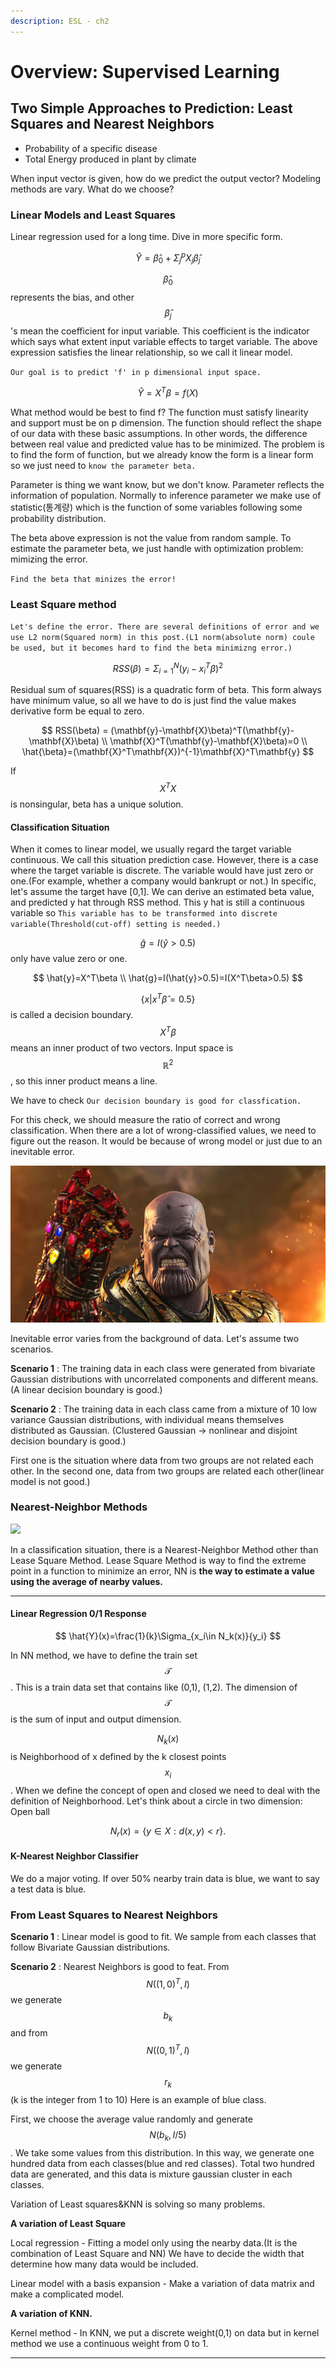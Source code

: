 ```yaml
---
description: ESL - ch2
---
```


# Overview: Supervised Learning

## Two Simple Approaches to Prediction: Least Squares and Nearest Neighbors

* Probability of a specific disease
* Total Energy produced in plant by climate

&#x20;When input vector is given, how do we predict the output vector? Modeling methods are vary. What do we choose?



### Linear Models and Least Squares

Linear regression used for a long time. Dive in more specific form.

$$
\hat{Y} = \hat{\beta}_{0}+\Sigma^{p}_j{X_j \hat{\beta}_j}
$$

&#x20;$$\hat{\beta}_0$$ represents the bias, and other $$\hat{\beta}_j$$'s mean the coefficient for input variable. This coefficient is the indicator which says what extent input variable effects to target variable. The above expression satisfies the linear relationship, so we call it linear model.

`Our goal is to predict 'f' in p dimensional input space.`

$$
\hat{Y} = X^T \beta=f(X)
$$

&#x20;What method would be best to find f? The function must satisfy linearity and support must be on p dimension. The function should reflect the shape of our data with these basic assumptions. In other words, the difference between real value and predicted value has to be minimized. The problem is to find the form of function, but we already know the form is a linear form so we just need to `know the parameter beta.`&#x20;

&#x20;Parameter is thing we want know, but we don't know. Parameter reflects the information of population. Normally to inference parameter we make use of statistic(통계량) which is the function of some variables following some probability distribution.&#x20;

&#x20;The beta above expression is not the value from random sample. To estimate the parameter beta, we just handle with optimization problem: mimizing the error.

`Find the beta that minizes the error!`

### Least Square method

&#x20;`Let's define the error. There are several definitions of error and we use L2 norm(Squared norm) in this post.(L1 norm(absolute norm) coule be used, but it becomes hard to find the beta minimizng error.)`&#x20;

$$
RSS(\beta)=\Sigma^{N}_{i=1}{(y_i-x_i^T\beta )^2}
$$

Residual sum of squares(RSS) is a quadratic form of beta. This form always have minimum value, so all we have to do is just find the value makes derivative form be equal to zero.

$$
RSS(\beta) = (\mathbf{y}-\mathbf{X}\beta)^T(\mathbf{y}-\mathbf{X}\beta) \\
\mathbf{X}^T(\mathbf{y}-\mathbf{X}\beta)=0 \\
\hat{\beta}=(\mathbf{X}^T\mathbf{X})^{-1}\mathbf{X}^T\mathbf{y}
$$

If $$X^TX$$is nonsingular, beta has a unique solution.

#### Classification Situation&#x20;

&#x20;When it comes to linear model, we usually regard the target variable continuous. We call this situation prediction case. However, there is a case where the target variable is discrete. The variable would have just zero or one.(For example, whether a company would bankrupt or not.) In specific, let's assume the target have \[0,1]. We can derive an estimated beta value, and predicted y hat through RSS method. This y hat is still a continuous variable so `This variable has to be transformed into discrete variable(Threshold(cut-off) setting is needed.)`&#x20;

&#x20; $$\hat{g}=I{(\hat{y}>0.5)}$$ only have value zero or one.

$$
\hat{y}=X^T\beta \\
\hat{g}=I(\hat{y}>0.5)=I(X^T\beta>0.5)
$$

&#x20;$$\{x|x^T\hat{\beta}=0.5\}$$is called a decision boundary.$$X^T\beta$$ means an inner product of two vectors. Input space is $$\mathbb{R}^2$$, so this inner product means a line.&#x20;

&#x20;We have to check `Our decision boundary is good for classfication.`

&#x20;For this check, we should measure the ratio of correct and wrong classification. When there are a lot of wrong-classified values, we need to figure out the reason. It would be because of wrong model or just due to an inevitable error.

![Inevitable](<../../.gitbook/assets/image (52).png>)

&#x20;

&#x20;Inevitable error varies from the background of data. Let's assume two scenarios.

**Scenario 1** : The training data in each class were generated from bivariate Gaussian distributions with uncorrelated components and different means. (A linear decision boundary is good.)

**Scenario 2** : The training data in each class came from a mixture of 10 low variance Gaussian distributions, with individual means themselves distributed as Gaussian. (Clustered Gaussian -> nonlinear and disjoint decision boundary is good.)

&#x20;First one is the situation where data from two groups are not related each other. In the second one, data from two groups are related each other(linear model is not good.)

### Nearest-Neighbor Methods

![](../../.gitbook/assets/ch2\_1.png)

In a classification situation, there is a Nearest-Neighbor Method other than Lease Square Method. Lease Square Method is way to find the extreme point in a function to minimize an error, NN is **the way to estimate a value using the average of nearby values.**

****

#### Linear Regression 0/1 Response

$$
\hat{Y}(x)=\frac{1}{k}\Sigma_{x_i\in N_k(x)}{y_i}
$$

In NN method, we have to define the train set $$\mathcal{T}$$. This is a train data set that contains like (0,1), (1,2). The dimension of $$\mathcal{T}$$is the sum of input and output dimension.

$$N_k(x)$$is Neighborhood of x defined by the k closest points $$x_i$$. When we define the concept of open and closed  we need to deal with the definition of Neighborhood. Let's think about a circle in two dimension: Open ball

$$
N_r(x)=\{y\in X:d(x,y)<r\}.
$$

#### K-Nearest Neighbor Classifier

&#x20;We do a major voting. If over 50% nearby train data is blue, we want to say a test data is blue.

### From Least Squares to Nearest Neighbors

**Scenario 1** : Linear model is good to fit. We sample from each classes that follow Bivariate Gaussian distributions.

**Scenario 2** : Nearest Neighbors is good to feat. From$$N((1,0)^T, I)$$ we generate $$b_k$$ and from $$N((0,1)^T, I)$$ we generate $$r_k$$(k is the integer from 1 to 10) Here is an example of blue class.&#x20;

First, we choose the average value randomly and generate $$N(b_k,I/5)$$. We take some values from this distribution. In this way, we generate one hundred data from each classes(blue and red classes). Total two hundred data are generated, and this data is mixture gaussian cluster in each classes.



Variation of Least squares\&KNN is solving so many problems.

**A variation of Least Square**

Local regression - Fitting a model only using the nearby data.(It is the combination of Least Square and NN) We have to decide the width that determine how many data would be included.

Linear model with a basis expansion - Make a variation of data matrix and make a complicated model.

**A variation of KNN.**

Kernel method - In KNN, we put a discrete weight(0,1) on data but in kernel method we use a continuous weight from 0 to 1.

****

